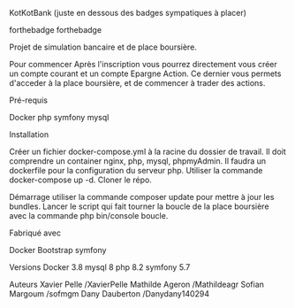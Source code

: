 KotKotBank
(juste en dessous des badges sympatiques à placer)

forthebadge forthebadge

Projet de simulation bancaire et de place boursière.

Pour commencer
Après l'inscription vous pourrez directement vous créer un compte courant et un compte Epargne Action. Ce dernier vous permets d'acceder à la place boursière, et de commencer à trader des actions.

Pré-requis

 Docker
 php
 symfony
 mysql

Installation

 Créer un fichier docker-compose.yml à la racine du dossier de travail. Il doit comprendre un container nginx, php, mysql, phpmyAdmin.
Il faudra un dockerfile pour la configuration du serveur php. Utiliser la commande docker-compose up -d. Cloner le répo.

Démarrage
utiliser la commande composer update pour mettre à jour les bundles. Lancer le script qui fait tourner la boucle de la place boursière avec la commande php bin/console boucle.

Fabriqué avec

Docker
Bootstrap
symfony

Versions
Docker 3.8
mysql 8
php 8.2
symfony 5.7

Auteurs
Xavier Pelle /XavierPelle
Mathilde Ageron /Mathildeagr
Sofian Margoum /sofmgm
Dany Dauberton /Danydany140294
